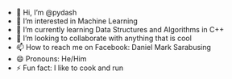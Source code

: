 - 👋 Hi, I’m @pydash
- 👀 I’m interested in Machine Learning
- 🌱 I’m currently learning Data Structures and Algorithms in C++
- 💞️ I’m looking to collaborate with anything that is cool
- 📫 How to reach me on Facebook: Daniel Mark Sarabusing
- 😄 Pronouns: He/Him
- ⚡ Fun fact: I like to cook and run

<!---
pydash/pydash is a ✨ special ✨ repository because its `README.md` (this file) appears on your GitHub profile.
You can click the Preview link to take a look at your changes.
--->
